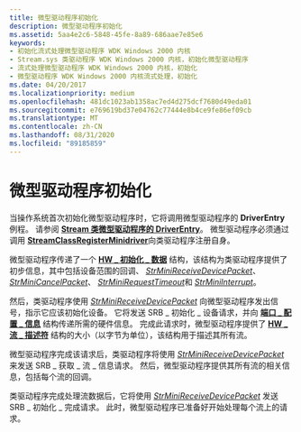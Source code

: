 ```yaml
---
title: 微型驱动程序初始化
description: 微型驱动程序初始化
ms.assetid: 5aa4e2c6-5848-45fe-8a89-686aae7e85e6
keywords:
- 初始化流式处理微型驱动程序 WDK Windows 2000 内核
- Stream.sys 类驱动程序 WDK Windows 2000 内核，初始化微型驱动程序
- 流式处理微型驱动程序 WDK Windows 2000 内核，初始化
- 微型驱动程序 WDK Windows 2000 内核流式处理，初始化
ms.date: 04/20/2017
ms.localizationpriority: medium
ms.openlocfilehash: 481dc1023ab1358ac7ed4d275dcf7680d49eda01
ms.sourcegitcommit: e769619bd37e04762c77444e8b4ce9fe86ef09cb
ms.translationtype: MT
ms.contentlocale: zh-CN
ms.lasthandoff: 08/31/2020
ms.locfileid: "89185859"
---
```

# <a name="minidriver-initialization"></a>微型驱动程序初始化





当操作系统首次初始化微型驱动程序时，它将调用微型驱动程序的 **DriverEntry** 例程。 请参阅 [**Stream 类微型驱动程序的 DriverEntry**](/previous-versions/ff558717(v=vs.85))。 微型驱动程序必须通过调用 [**StreamClassRegisterMinidriver**](/windows-hardware/drivers/ddi/strmini/nf-strmini-streamclassregisteradapter)向类驱动程序注册自身。

微型驱动程序传递了一个 [**HW \_ 初始化 \_ 数据**](/windows-hardware/drivers/ddi/strmini/ns-strmini-_hw_initialization_data) 结构，该结构为类驱动程序提供了初步信息，其中包括设备范围的回调、 [*StrMiniReceiveDevicePacket*](/windows-hardware/drivers/ddi/strmini/nc-strmini-phw_receive_device_srb)、 [*StrMiniCancelPacket*](/windows-hardware/drivers/ddi/strmini/nc-strmini-phw_cancel_srb)、 [*StrMiniRequestTimeout*](/windows-hardware/drivers/ddi/strmini/nc-strmini-phw_request_timeout_handler)和 [*StrMiniInterrupt*](/windows-hardware/drivers/ddi/strmini/nc-strmini-phw_interrupt)。

然后，类驱动程序使用 [*StrMiniReceiveDevicePacket*](/windows-hardware/drivers/ddi/strmini/nc-strmini-phw_receive_device_srb) 向微型驱动程序发出信号，指示它应该初始化设备。 它将发送 SRB \_ 初始化 \_ 设备请求，并向 [**端口 \_ 配置 \_ 信息**](/windows-hardware/drivers/ddi/strmini/ns-strmini-_port_configuration_information) 结构传递所需的硬件信息。 完成此请求时，微型驱动程序提供了 [**HW \_ 流 \_ 描述符**](/windows-hardware/drivers/ddi/strmini/ns-strmini-_hw_stream_descriptor) 结构的大小（以字节为单位），该结构用于描述其所有流。

微型驱动程序完成该请求后，类驱动程序将使用 [*StrMiniReceiveDevicePacket*](/windows-hardware/drivers/ddi/strmini/nc-strmini-phw_receive_device_srb) 来发送 SRB \_ 获取 \_ 流 \_ 信息请求。 然后，微型驱动程序提供其所有流的相关信息，包括每个流的回调。

类驱动程序完成处理流数据后，它将使用 [*StrMiniReceiveDevicePacket*](/windows-hardware/drivers/ddi/strmini/nc-strmini-phw_receive_device_srb) 发送 SRB \_ 初始化 \_ 完成请求。 此时，微型驱动程序已准备好开始处理每个流上的请求。

 

